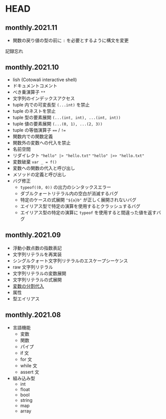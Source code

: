 HEAD
=================

monthly.2021.11
---------------

- 関数の戻り値の型の前に `:` を必要とするように構文を変更

記録忘れ

monthly.2021.10
---------------

- lish (Cotowali interactive shell)
- ドキュメントコメント
- べき乗演算子 `**`
- 文字列のインデックスアクセス
- tuple 内での可変長型 `(...int)` を禁止
- tuple のネストを禁止
- tuple 型の要素展開 `(...(int, int), ...(int, int))`
- tuple 値の要素展開 `(...(0, 1), ...(2, 3))`
- tuple の等価演算子 `==` / `!=`
- 関数内での関数定義
- 関数外の変数への代入を禁止
- 名前空間
- リダイレクト `"hello" |> "hello.txt"` `"hello" |>> "hello.txt"`
- 変数破棄 `var _ = f()`
- 変数への関数の代入と呼び出し
- メソッドの定義と呼び出し
- バグ修正
    - `typeof((0, 0))` の出力のシンタックスエラー
    - ダブルクォートリテラル内の空白が消滅するバグ
    - 特定のケースの式展開 `"${a}b"` が正しく展開されないバグ
    - エイリアス型で特定の演算を使用するとクラッシュするバグ
    - エイリアス型の特定の演算に `typeof` を使用すると間違った値を返すバグ

monthly.2021.09
---------------

- 浮動小数点数の指数表記
- 文字列リテラルを再実装
- シングルクォート文字列リテラルのエスケープシーケンス
- raw 文字列リテラル
- 文字列リテラルの変数展開
- 文字列リテラルの式展開
- [変数の分割代入](https://github.com/cotowali/cotowali/blob/4b986ff95b90ce1fbbd2ea0b76480261b2058303/tests/assign_test.li#L35-L44)
- 属性
- 型エイリアス

monthly.2021.08
---------------

- 言語機能
    - 変数
    - 関数
    - パイプ
    - if 文
    - for 文
    - while 文
    - assert 文
- 組み込み型
    - int
    - float
    - bool
    - string
    - map
    - array

